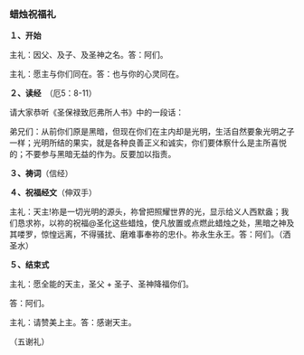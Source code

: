 ### **蜡烛祝福礼**

**１、开始**

主礼：因父、及子、及圣神之名。答：阿们。

主礼：愿主与你们同在。答：也与你的心灵同在。

**２、读经**　（厄5：8-11）

请大家恭听《圣保禄致厄弗所人书》中的一段话：

弟兄们：从前你们原是黑暗，但现在你们在主内却是光明，生活自然要象光明之子一样；光明所结的果实，就是各种良善正义和诚实，你们要体察什么是主所喜悦的；不要参与黑暗无益的作为。反要加以指责。

**３、祷词**（信经）

**４、祝福经文**（伸双手）

主礼：天主!祢是一切光明的源头，祢曾把照耀世界的光，显示给义人西默盎；我们恳求祢，以祢的祝福@圣化这些蜡烛，使凡放置或点燃此蜡烛之处，黑暗之神及其喽罗，惊惶远离，不得骚扰、磨难事奉祢的忠仆。祢永生永王。答：阿们。（洒圣水）

**５、结束式**

主礼：愿全能的天主，圣父 + 圣子、圣神降福你们。

答：阿们。

主礼：请赞美上主。答：感谢天主。

（五谢礼）